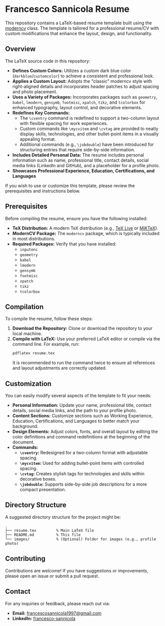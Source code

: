 # Francesco Sannicola Resume

This repository contains a LaTeX-based resume template built using the [moderncv](https://www.ctan.org/pkg/moderncv) class. The template is tailored for a professional resume/CV with custom modifications that enhance the layout, design, and functionality.

## Overview

The LaTeX source code in this repository:

- **Defines Custom Colors:** Utilizes a custom dark blue color (`darkblue`/`customcolor`) to achieve a consistent and professional look.
- **Applies a Custom Layout:** Adopts the "classic" moderncv style with right-aligned details and incorporates header patches to adjust spacing and photo placement.
- **Uses a Variety of Packages:** Incorporates packages such as `geometry`, `babel`, `lmodern`, `gensymb`, `footmisc`, `xpatch`, `tikz`, and `tcolorbox` for enhanced typography, layout control, and decorative elements.
- **Redefines Key Commands:**
  - The `\cventry` command is redefined to support a two-column layout with flexible spacing for work experiences.
  - Custom commands like `\mycvitem` and `\cvtag` are provided to neatly display skills, technologies, and other bullet-point items in a visually appealing format.
  - Additional commands (e.g., `\jobdouble`) have been introduced for structuring entries that require side-by-side information.
- **Includes Detailed Personal Data:** The resume includes personal information such as name, professional title, contact details, social media links (LinkedIn and GitHub), and a placeholder for a profile photo.
- **Showcases Professional Experience, Education, Certifications, and Languages**

If you wish to use or customize this template, please review the prerequisites and instructions below.

## Prerequisites

Before compiling the resume, ensure you have the following installed:

- **TeX Distribution:** A modern TeX distribution (e.g., [TeX Live](https://www.tug.org/texlive/) or [MiKTeX](https://miktex.org/)).
- **ModernCV Package:** The `moderncv` package, which is typically included in most distributions.
- **Required Packages:** Verify that you have installed:
  - `inputenc`
  - `geometry`
  - `babel`
  - `lmodern`
  - `gensymb`
  - `footmisc`
  - `xpatch`
  - `tikz`
  - `tcolorbox`

## Compilation

To compile the resume, follow these steps:

1. **Download the Repository:** Clone or download the repository to your local machine.
2. **Compile with LaTeX:** Use your preferred LaTeX editor or compile via the command line. For example, run:
   ```bash
   pdflatex resume.tex
   ```
   It is recommended to run the command twice to ensure all references and layout adjustments are correctly updated.

## Customization

You can easily modify several aspects of the template to fit your needs:

- **Personal Information:** Update your name, professional title, contact details, social media links, and the path to your profile photo.
- **Content Sections:** Customize sections such as Working Experience, Education, Certifications, and Languages to better match your background.
- **Design Elements:** Adjust colors, fonts, and overall layout by editing the color definitions and command redefinitions at the beginning of the document.
- **Commands:**
  - **`\cventry`:** Redesigned for a two-column format with adjustable spacing.
  - **`\mycvitem`:** Used for adding bullet-point items with controlled spacing.
  - **`\cvtag`:** Creates stylish tags for technologies and skills within decorative boxes.
  - **`\jobdouble`:** Supports side-by-side job descriptions for a more compact presentation.

## Directory Structure

A suggested directory structure for the project might be:

```
.
├── resume.tex         % Main LaTeX file
├── README.md          % This file
└── images/            % (Optional) Folder for images (e.g., profile photo)
```

## Contributing

Contributions are welcome! If you have suggestions or improvements, please open an issue or submit a pull request.

## Contact

For any inquiries or feedback, please reach out via:

- **Email:** [francescosannicola1997@gmail.com](mailto:francescosannicola1997@gmail.com)
- **LinkedIn:** [francesco-sannicola](https://www.linkedin.com/in/francesco-sannicola)
